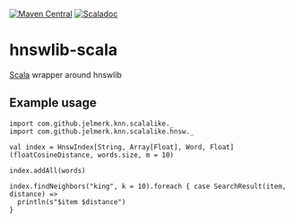 [![Maven Central](https://maven-badges.herokuapp.com/maven-central/com.github.jelmerk/hnswlib-scala_2.11/badge.svg)](https://maven-badges.herokuapp.com/maven-central/com.github.jelmerk/hnswlib-scala_2.11) [![Scaladoc](http://javadoc-badge.appspot.com/com.github.jelmerk/hnswlib-scala_2.11.svg?label=scaladoc)](http://javadoc-badge.appspot.com/com.github.jelmerk/hnswlib-scala_2.11)

hnswlib-scala
=============

[Scala](https://scala-lang.org) wrapper around hnswlib

Example usage
-------------

    import com.github.jelmerk.knn.scalalike._
    import com.github.jelmerk.knn.scalalike.hnsw._

    val index = HnswIndex[String, Array[Float], Word, Float](floatCosineDistance, words.size, m = 10)
      
    index.addAll(words)
    
    index.findNeighbors("king", k = 10).foreach { case SearchResult(item, distance) => 
      println(s"$item $distance")
    }
